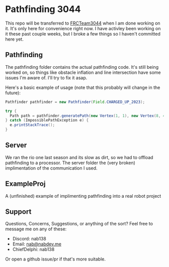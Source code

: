 # Pathfinding 3044
This repo will be transferred to [FRCTeam3044](https://github.com/FRCTeam3044) when I am done working on it. It's only here for convenience right now. I have activley been working on it these past couple weeks, but I broke a few things so I haven't committed here yet.

## Pathfinding
The pathfinding folder contains the actual pathfinding code. It's still being worked on, so things like obstacle inflation and line intersection have some issues I'm aware of. I'll try to fix it asap.

Here's a basic example of usage (note that this probably will change in the future):

```java
Pathfinder pathfinder = new Pathfinder(Field.CHARGED_UP_2023);

try {  
  Path path = pathfinder.generatePath(new Vertex(1, 1), new Vertex(8, 4));
} catch (ImpossiblePathException e) {
  e.printStackTrace();
} 
```
## Server
We ran the rio one last season and its slow as dirt, so we had to offload pathfinding to a processor. The server folder the (very broken) implimentation of the communication I used.
## ExampleProj
A (unfinished) example of implimenting pathfinding into a real robot project

## Support
Questions, Concerns, Suggestions, or anything of the sort? Feel free to message me on any of these:

- Discord: nab138
- Email: nab@nabdev.me
- ChiefDelphi: nab138

Or open a github issue/pr if that's more suitable.
